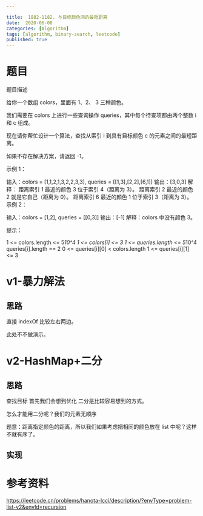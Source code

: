 ```yaml
---

title:  1882-1182. 与目标颜色间的最短距离
date:  2020-06-08
categories: [Algorithm]
tags: [algorithm, binary-search, leetcode]
published: true
---
```


# 题目

题目描述

给你一个数组 colors，里面有  1、2、 3 三种颜色。

我们需要在 colors 上进行一些查询操作 queries，其中每个待查项都由两个整数 i 和 c 组成。

现在请你帮忙设计一个算法，查找从索引 i 到具有目标颜色 c 的元素之间的最短距离。

如果不存在解决方案，请返回 -1。


示例 1：

输入：colors = [1,1,2,1,3,2,2,3,3], queries = [[1,3],[2,2],[6,1]]
输出：[3,0,3]
解释： 
距离索引 1 最近的颜色 3 位于索引 4（距离为 3）。
距离索引 2 最近的颜色 2 就是它自己（距离为 0）。
距离索引 6 最近的颜色 1 位于索引 3（距离为 3）。
示例 2：

输入：colors = [1,2], queries = [[0,3]]
输出：[-1]
解释：colors 中没有颜色 3。

提示：

1 <= colors.length <= 5*10^4
1 <= colors[i] <= 3
1 <= queries.length <= 5*10^4
queries[i].length == 2
0 <= queries[i][0] < colors.length
1 <= queries[i][1] <= 3

# v1-暴力解法

## 思路

直接 indexOf 比较左右两边。

此处不不做演示。

# v2-HashMap+二分

## 思路

查找目标 首先我们会想到优化 二分是比较容易想到的方式。

怎么才能用二分呢？我们的元素无顺序

题意：距离指定颜色的距离，所以我们如果考虑把相同的颜色放在 list 中呢？这样不就有序了。

## 实现









# 参考资料

https://leetcode.cn/problems/hanota-lcci/description/?envType=problem-list-v2&envId=recursion

